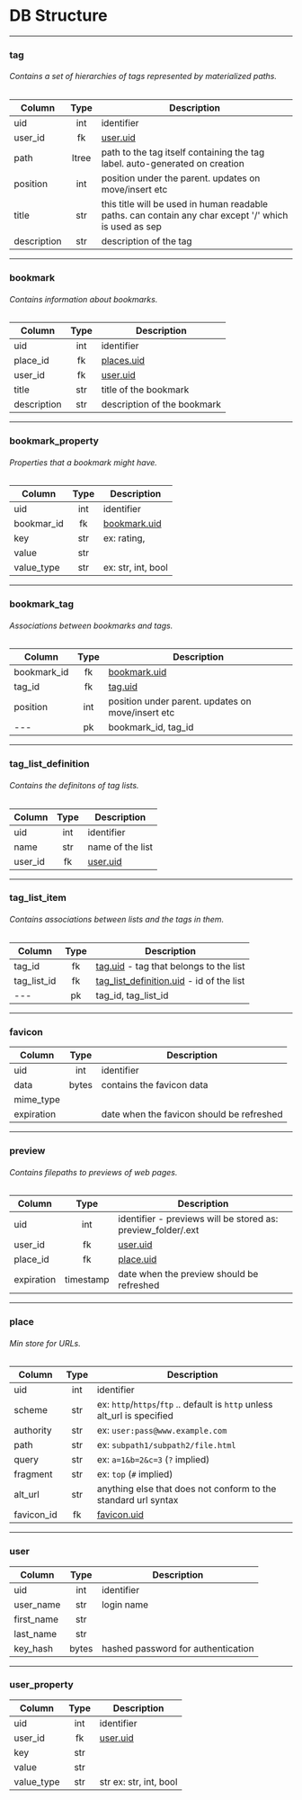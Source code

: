 # DB Structure

---

### tag <a name="tag-uid" />
###### Contains a set of hierarchies of tags represented by materialized paths.

Column | Type | Description
--- | :---: | ---
uid | int | identifier
user_id | fk | [user.uid](#user-uid)
path | ltree | path to the tag itself containing the tag label. auto-generated on creation
position | int | position under the parent. updates on move/insert etc
title | str | this title will be used in human readable paths. can contain any char except '/' which is used as sep
description | str | description of the tag

---

### bookmark <a name="bookmark-uid" />
###### Contains information about bookmarks.

Column | Type | Description
--- | :---: | ---
uid | int | identifier
place_id | fk | [places.uid](#place-uid)
user_id | fk | [user.uid](#user-uid)
title | str | title of the bookmark
description | str | description of the bookmark

---

### bookmark_property <a name="bookmark_property-uid" />
###### Properties that a bookmark might have.

Column | Type | Description
--- | :---: | ---
uid | int | identifier
bookmar_id | fk | [bookmark.uid](#bookmark-uid)
key | str | ex: rating,
value | str
value_type | str | ex: str, int, bool

---

### bookmark_tag
###### Associations between bookmarks and tags.

Column | Type | Description
--- | :---: | ---
bookmark_id | fk | [bookmark.uid](#bookmark-uid)
tag_id | fk | [tag.uid](#tag-uid)
position | int | position under parent. updates on move/insert etc
--- | pk | bookmark_id, tag_id

---

### tag_list_definition <a name="tag_list_definition-uid" />
###### Contains the definitons of tag lists.

Column | Type | Description
--- | :---: | ---
uid | int | identifier
name | str | name of the list
user_id | fk | [user.uid](#user-uid)

---

### tag_list_item
###### Contains associations between lists and the tags in them.

Column | Type | Description
--- | :---: | ---
tag_id | fk | [tag.uid](#tag-uid) - tag that belongs to the list
tag_list_id | fk | [tag_list_definition.uid](#tag_list_definition-uid) - id of the list
--- | pk | tag_id, tag_list_id

---

### favicon <a name="favicon-uid" />

Column | Type | Description
--- | :---: | ---
uid | int | identifier
data | bytes | contains the favicon data
mime_type |
expiration |  | date when the favicon should be refreshed

---

### preview <a name="preview-uid" />
###### Contains filepaths to previews of web pages.

Column | Type | Description
--- | :---: | ---
uid | int | identifier - previews will be stored as: preview_folder/<uid>.ext
user_id | fk | [user.uid](#user-uid)
place_id | fk | [place.uid](#place-uid)
expiration | timestamp | date when the preview should be refreshed

---

### place <a name="place-uid" />
###### Min store for URLs.

Column | Type | Description
--- | :---: | ---
uid | int | identifier
scheme | str | ex: `http`/`https`/`ftp` .. default is `http` unless alt_url is specified
authority | str | ex: `user:pass@www.example.com`
path | str | ex: `subpath1/subpath2/file.html`
query | str | ex: `a=1&b=2&c=3`  (`?` implied)
fragment | str | ex: `top` (`#` implied)
alt_url | str | anything else that does not conform to the standard url syntax
favicon_id | fk | [favicon.uid](#favicon-uid)

---

### user <a name="user-uid" />

Column | Type | Description
--- | :---: | ---
uid | int | identifier
user_name | str | login name
first_name | str |
last_name | str |
key_hash | bytes | hashed password for authentication

---

### user_property <a name="user_property-uid" />

Column | Type | Description
--- | :---: | ---
uid | int | identifier
user_id | fk | [user.uid](#user-uid)
key | str |
value | str |
value_type | str | str ex: str, int, bool
